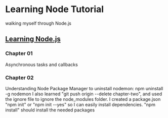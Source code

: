 # Learning Node Tutorial

walking myself through Node.js
## [Learning Node.js](https://www.lynda.com/Node-js-tutorials/Learning-Node-js/612195-2.html)
### Chapter 01
Asynchronous tasks and callbacks
### Chapter 02
Understanding Node Package Manager
to uninstall nodemon: npm uninstall -g nodemon
I also learned "git push origin --delete chapter-two", and used the ignore file to ignore the node_modules folder.
I created a package.json "npm init" or "npm init --yes" so I can easily install dependencies. "npm install" should install the needed packages

